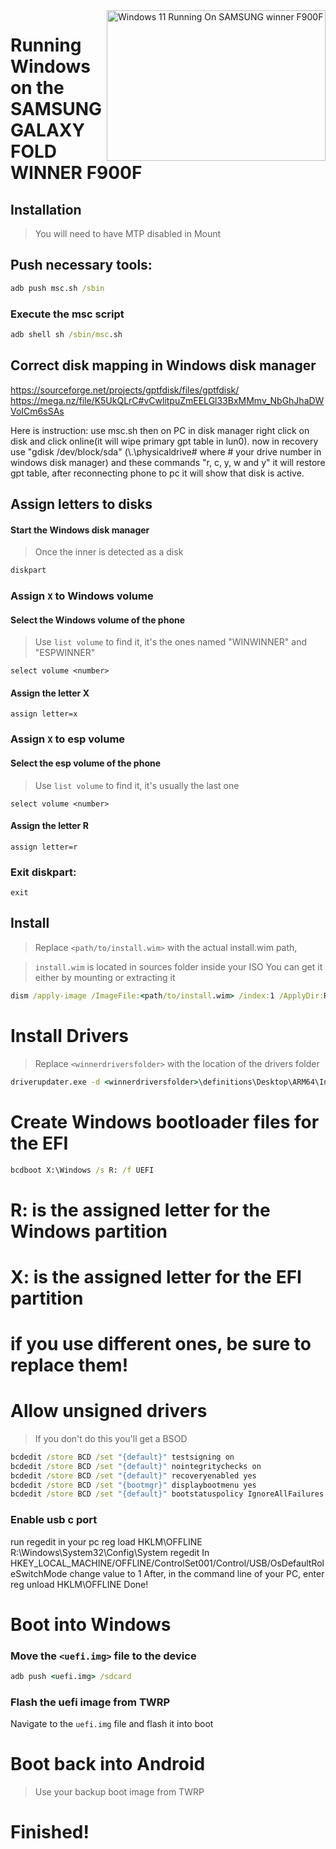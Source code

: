 <img align="right" src="(https://github.com/Ost268/SAMSUNG-WINNER-WindowsARM/blob/main/guide/English/FOLD.png)" width="350" height="241" alt="Windows 11 Running On SAMSUNG winner F900F">


# Running Windows on the SAMSUNG GALAXY FOLD WINNER F900F

## Installation

> You will need to have MTP disabled in Mount


## Push necessary tools:
```cmd
adb push msc.sh /sbin
```

### Execute the msc script

```cmd
adb shell sh /sbin/msc.sh
```

##  Correct disk mapping in Windows disk manager 
https://sourceforge.net/projects/gptfdisk/files/gptfdisk/
https://mega.nz/file/K5UkQLrC#vCwlitpuZmEELGl33BxMMmv_NbGhJhaDWVoICm6sSAs

Here is instruction: use msc.sh then on PC in disk manager right click
on disk and click online(it will wipe primary gpt table in lun0). now in
recovery use "gdisk /dev/block/sda" (\\.\physicaldrive# where # your drive number in windows disk manager) and these commands "r, c, y, w
and y" it will restore gpt table, after reconnecting phone to pc it will show that disk is active.

## Assign letters to disks
  

#### Start the Windows disk manager

> Once the inner is detected as a disk

```cmd
diskpart
```


### Assign `X` to Windows volume

#### Select the Windows volume of the phone
> Use `list volume` to find it, it's the ones named "WINWINNER" and "ESPWINNER"

```diskpart
select volume <number>
```

#### Assign the letter X
```diskpart
assign letter=x
```

### Assign `X` to esp volume

#### Select the esp volume of the phone
> Use `list volume` to find it, it's usually the last one

```diskpart
select volume <number>
```

#### Assign the letter R

```diskpart
assign letter=r
```

### Exit diskpart:
```diskpart
exit
```

  
  

## Install

> Replace `<path/to/install.wim>` with the actual install.wim path,

> `install.wim` is located in sources folder inside your ISO
> You can get it either by mounting or extracting it

```cmd
dism /apply-image /ImageFile:<path/to/install.wim> /index:1 /ApplyDir:R:\
```

# Install Drivers

> Replace `<winnerdriversfolder>` with the location of the drivers folder

```cmd
driverupdater.exe -d <winnerdriversfolder>\definitions\Desktop\ARM64\Internal\winner.txt -r <winnerdriversfolder> -p X:
```

  

# Create Windows bootloader files for the EFI

```cmd
bcdboot X:\Windows /s R: /f UEFI
```
# R: is the assigned letter for the Windows partition
# X: is the assigned letter for the EFI partition
# if you use different ones, be sure to replace them!
    

# Allow unsigned drivers

> If you don't do this you'll get a BSOD

```cmd or PowerShell with admin privileges
bcdedit /store BCD /set "{default}" testsigning on
bcdedit /store BCD /set "{default}" nointegritychecks on
bcdedit /store BCD /set "{default}" recoveryenabled yes
bcdedit /store BCD /set "{bootmgr}" displaybootmenu yes
bcdedit /store BCD /set "{default}" bootstatuspolicy IgnoreAllFailures
```
### Enable usb c port

run regedit in your pc
reg load HKLM\OFFLINE R:\Windows\System32\Config\System
regedit
In HKEY_LOCAL_MACHINE/OFFLINE/ControlSet001/Control/USB/OsDefaultRoleSwitchMode change value to 1 After, in the command line of your PC, enter reg unload HKLM\OFFLINE Done!

# Boot into Windows

### Move the `<uefi.img>` file to the device

```cmd
adb push <uefi.img> /sdcard
```


### Flash the uefi image from TWRP
Navigate to the `uefi.img` file and flash it into boot

# Boot back into Android
> Use your backup boot image from TWRP

# Finished!
